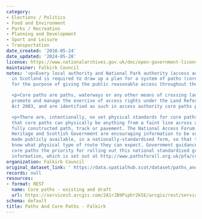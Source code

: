 ```yaml
---
category:
- Elections / Politics
- Food and Environment
- Parks / Recreation
- Planning and Development
- Sport and Leisure
- Transportation
date_created: '2016-05-24'
date_updated: '2024-05-28'
license: https://www.nationalarchives.gov.uk/doc/open-government-licence/version/3/
maintainer: Falkirk Council
notes: '<p>Every local authority and National Park authority (access authorities)
  in Scotland is required to draw up a plan for a system of paths (core paths) sufficient
  for the purpose of giving the public reasonable access throughout their area. </p>

  <p>Core paths are paths, waterways or any other means of crossing land to facilitate,
  promote and manage the exercise of access rights under the Land Reform (Scotland)
  Act 2003, and are identified as such in access authority core paths plan.</p>

  <p>There are, intentionally, no set physical standards for core paths. This means
  that core paths can physically be anything from a faint line across a field to a
  fully constructed path, track or pavement. The National Access Forum, Scottish Natural
  Heritage and Scottish Government are encouraging information to be surveyed and
  made publicly available, in a nationally-standardised form, so that the public will
  know what physical type of route they can expect. Government guidance is making
  core paths the priority for rolling out this national standardised grading system
  information, which is set out at http://www.pathsforall.org.uk/pfa/creating-paths/path-grading-system.html                                                                                                                                                                                                                                                                                                                                                                                                                                                                                                                                                                                                                                                                                                                                                                                                                                                                                                                                                                                                                                                                                                                                                                                                                                                                                                                                                                                                                 </p>'
organization: Falkirk Council
original_dataset_link: ' https://data.spatialhub.scot/dataset/paths_and_core_paths-fa'
records: null
resources:
- format: REST
  name: Core paths - existing and draft
  url: https://services5.arcgis.com/2A1rJB9Piphr2k5E/arcgis/rest/services/All_Core_Path_Plan_Routes_2022/FeatureServer/0/query?outFields=*&where=1%3D1
schema: default
title: Paths And Core Paths - Falkirk
---
```

